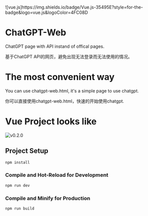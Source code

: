 <p>
![vue.js]https://img.shields.io/badge/Vue.js-35495E?style=for-the-badge&logo=vue.js&logoColor=4FC08D

</p>

# ChatGPT-Web
ChatGPT page with API instand of offical pages.

基于ChatGPT API的网页，避免出现无法登录而无法使用的情况。

# The most convenient way

You can use chatgpt-web.html, it's a simple page to use chatgpt.

你可以直接使用chatgpt-web.html，快速的开始使用chatgpt.

# Vue Project looks like

![v0.2.0](https://raw.githubusercontent.com/SmileBuild/ChatGPT-Web/main/images/ChatGPT020.png)

## Project Setup

```sh
npm install
```

### Compile and Hot-Reload for Development

```sh
npm run dev
```

### Compile and Minify for Production

```sh
npm run build
```